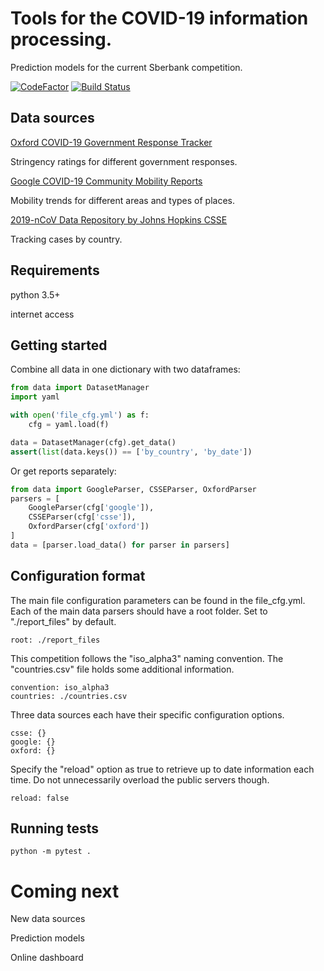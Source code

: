 # Tools for the COVID-19 information processing.
Prediction models for the current Sberbank competition.

[![CodeFactor](https://www.codefactor.io/repository/github/spaced0ge/covid-19-tools/badge)](https://www.codefactor.io/repository/github/spaced0ge/covid-19-tools)
[![Build Status](https://travis-ci.com/SpaceD0ge/competition.svg?branch=master)](https://travis-ci.com/SpaceD0ge/competition)

## Data sources

[Oxford COVID-19 Government Response Tracker](https://www.bsg.ox.ac.uk/research/research-projects/oxford-covid-19-government-response-tracker)

Stringency ratings for different government responses.

[Google COVID-19 Community Mobility Reports](https://www.google.com/covid19/mobility/)

Mobility trends for different areas and types of places.

[2019-nCoV Data Repository by Johns Hopkins CSSE](https://github.com/CSSEGISandData/COVID-19/)

Tracking cases by country.

## Requirements

python 3.5+

internet access

## Getting started

Combine all data in one dictionary with two dataframes:
```python
from data import DatasetManager
import yaml

with open('file_cfg.yml') as f:
    cfg = yaml.load(f)

data = DatasetManager(cfg).get_data()
assert(list(data.keys()) == ['by_country', 'by_date'])
```

Or get reports separately:
```python
from data import GoogleParser, CSSEParser, OxfordParser
parsers = [
	GoogleParser(cfg['google']),
	CSSEParser(cfg['csse']),
	OxfordParser(cfg['oxford'])
]
data = [parser.load_data() for parser in parsers]
```

## Configuration format

The main file configuration parameters can be found in the file_cfg.yml.
Each of the main data parsers should have a root folder. Set to "./report_files" by default.
 
	root: ./report_files

This competition follows the "iso_alpha3" naming convention. The "countries.csv" file holds some additional information.

	convention: iso_alpha3
	countries: ./countries.csv

Three data sources each have their specific configuration options.

	csse: {}
	google: {}
	oxford: {}

Specify the "reload" option as true to retrieve up to date information each time.
Do not unnecessarily overload the public servers though.

	reload: false


## Running tests

	python -m pytest .

# Coming next
New data sources

Prediction models

Online dashboard
